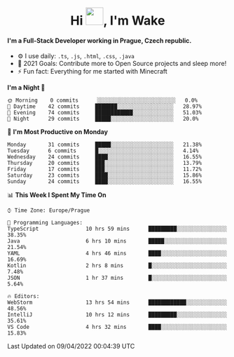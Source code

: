 <h1 align="center">Hi <img src="https://raw.githubusercontent.com/MrWakeCZ/MrWakeCZ/master/Hi.gif" width="40px" />, I'm Wake</h1>

#### I'm a Full-Stack Developer working in Prague, Czech republic.
- ⚙️ I use daily: `.ts`, `.js`, `.html`, `.css`, `.java`
- 🥅 2021 Goals: Contribute more to Open Source projects and sleep more!
- ⚡ Fun fact: Everything for me started with Minecraft

<!--START_SECTION:waka-->
**I'm a Night 🦉** 

```text
🌞 Morning    0 commits      ░░░░░░░░░░░░░░░░░░░░░░░░░   0.0% 
🌆 Daytime    42 commits     ███████░░░░░░░░░░░░░░░░░░   28.97% 
🌃 Evening    74 commits     ████████████░░░░░░░░░░░░░   51.03% 
🌙 Night      29 commits     █████░░░░░░░░░░░░░░░░░░░░   20.0%

```
📅 **I'm Most Productive on Monday** 

```text
Monday       31 commits     █████░░░░░░░░░░░░░░░░░░░░   21.38% 
Tuesday      6 commits      █░░░░░░░░░░░░░░░░░░░░░░░░   4.14% 
Wednesday    24 commits     ████░░░░░░░░░░░░░░░░░░░░░   16.55% 
Thursday     20 commits     ███░░░░░░░░░░░░░░░░░░░░░░   13.79% 
Friday       17 commits     ███░░░░░░░░░░░░░░░░░░░░░░   11.72% 
Saturday     23 commits     ████░░░░░░░░░░░░░░░░░░░░░   15.86% 
Sunday       24 commits     ████░░░░░░░░░░░░░░░░░░░░░   16.55%

```


📊 **This Week I Spent My Time On** 

```text
⌚︎ Time Zone: Europe/Prague

💬 Programming Languages: 
TypeScript               10 hrs 59 mins      █████████░░░░░░░░░░░░░░░░   38.35% 
Java                     6 hrs 10 mins       █████░░░░░░░░░░░░░░░░░░░░   21.54% 
YAML                     4 hrs 46 mins       ████░░░░░░░░░░░░░░░░░░░░░   16.69% 
Kotlin                   2 hrs 8 mins        █░░░░░░░░░░░░░░░░░░░░░░░░   7.48% 
JSON                     1 hr 37 mins        █░░░░░░░░░░░░░░░░░░░░░░░░   5.64%

🔥 Editors: 
WebStorm                 13 hrs 54 mins      ████████████░░░░░░░░░░░░░   48.56% 
IntelliJ                 10 hrs 12 mins      █████████░░░░░░░░░░░░░░░░   35.61% 
VS Code                  4 hrs 32 mins       ████░░░░░░░░░░░░░░░░░░░░░   15.83%

```


 Last Updated on 09/04/2022 00:04:39 UTC
<!--END_SECTION:waka-->
